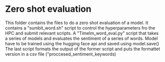 # Zero shot evaluation

This folder contains the files to do a zero shot evaluation of a model.
It contains a "sumbit_word.sh" script to control the hyperparameters fro the HPC and submit relevant scripts. 
A "Timelm_word_eval.py" script that takes a series of models and evaluates the sentiment of a series of words. Model have to be trained using the hugging face api and saved using model.save()
The last script formats the output of the former script and puts the formattet version in a csv file ("proccesed_sentiment_keywords)